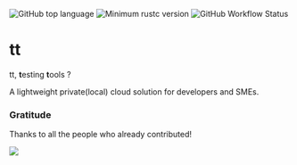 ![GitHub top language](https://img.shields.io/github/languages/top/rust-util-collections/tt)
![Minimum rustc version](https://img.shields.io/badge/rustc-1.63+-lightgray.svg)
![GitHub Workflow Status](https://img.shields.io/github/actions/workflow/status/rust-util-collections/tt/rust.yml?branch=master)

# tt

tt, **t**esting **t**ools ?

A lightweight private(local) cloud solution for developers and SMEs.

### Gratitude

Thanks to all the people who already contributed!

<a href="https://github.com/rust-util-collections/rt-evm/graphs/contributors">
  <img src="https://contributors-img.web.app/image?repo=rust-util-collections/rt-evm"/>
</a>
